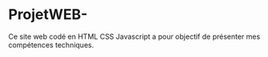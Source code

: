 # ProjetWEB-
Ce site web codé en HTML CSS Javascript a pour objectif de présenter mes compétences techniques.
